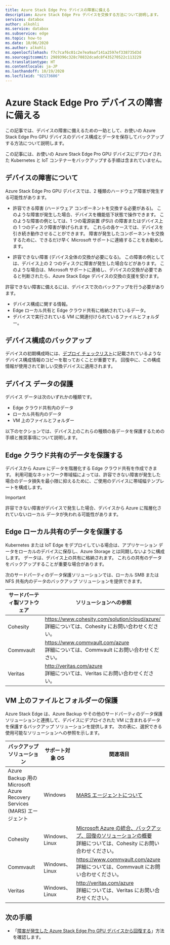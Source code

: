 ```yaml
---
title: Azure Stack Edge Pro デバイスの障害に備える
description: Azure Stack Edge Pro デバイスを交換する方法について説明します。
services: databox
author: alkohli
ms.service: databox
ms.subservice: edge
ms.topic: how-to
ms.date: 10/06/2020
ms.author: alkohli
ms.openlocfilehash: f7c7caf6c01c2e7ea9aaf141a2597ef338735d3d
ms.sourcegitcommit: 2989396c328c70832dcadc8f435270522c113229
ms.translationtype: HT
ms.contentlocale: ja-JP
ms.lasthandoff: 10/19/2020
ms.locfileid: "92173606"
---
```

# <a name="prepare-for-an-azure-stack-edge-pro-gpu-device-failure"></a>Azure Stack Edge Pro デバイスの障害に備える

この記事では、デバイスの障害に備えるための一助として、お使いの Azure Stack Edge Pro GPU デバイスのデバイス構成とデータを保存してバックアップする方法について説明します。 

この記事には、お使いの Azure Stack Edge Pro GPU デバイスにデプロイされた Kubernetes と IoT コンテナーをバックアップする手順は含まれていません。 

## <a name="understand-device-failures"></a>デバイスの障害について

Azure Stack Edge Pro GPU デバイスでは、2 種類のハードウェア障害が発生する可能性があります。

- 許容できる障害 (ハードウェア コンポーネントを交換する必要がある)。 このような障害が発生した場合、デバイスを機能低下状態で操作できます。 このような障害の例としては、1 つの電源装置 (PSU) の障害またはデバイス上の 1 つのディスク障害が挙げられます。 これらの各ケースでは、デバイスを引き続き動作させることができます。 障害が発生したコンポーネントを交換するために、できるだけ早く Microsoft サポートに連絡することをお勧めします。

- 許容できない障害 (デバイス全体の交換が必要になる)。 この障害の例としては、デバイス上の 2 つのディスクに障害が発生した場合などがあります。 このような場合は、Microsoft サポートに連絡し、デバイスの交換が必要であると判断されたら、Azure Stack Edge デバイスの交換の支援を受けます。

許容できない障害に備えるには、デバイスで次のバックアップを行う必要があります。

- デバイス構成に関する情報。
- Edge ローカル共有と Edge クラウド共有に格納されているデータ。
- デバイスで実行されている VM に関連付けられているファイルとフォルダー。


## <a name="back-up-device-configuration"></a>デバイス構成のバックアップ

デバイスの初期構成時には、[デプロイ チェックリスト](azure-stack-edge-gpu-deploy-checklist.md)に記載されているようなデバイス構成情報のコピーを取っておくことが重要です。 回復中に、この構成情報が使用されて新しい交換デバイスに適用されます。 

## <a name="protect-device-data"></a>デバイス データの保護

デバイス データは次のいずれかの種類です。

- Edge クラウド共有内のデータ
- ローカル共有内のデータ
- VM 上のファイルとフォルダー

以下のセクションでは、デバイス上のこれらの種類の各データを保護するための手順と推奨事項について説明します。

## <a name="protect-data-in-edge-cloud-shares"></a>Edge クラウド共有のデータを保護する

デバイスから Azure にデータを階層化する Edge クラウド共有を作成できます。 利用可能なネットワーク帯域幅によっては、許容できない障害が発生した場合のデータ損失を最小限に抑えるために、ご使用のデバイスに帯域幅テンプレートを構成します。

> [!IMPORTANT] 
> 許容できない障害がデバイスで発生した場合、デバイスから Azure に階層化されていないローカル データが失われる可能性があります。 

## <a name="protect-data-in-edge-local-shares"></a>Edge ローカル共有のデータを保護する

Kubernetes または IoT Edge をデプロイしている場合は、アプリケーション データをローカルのデバイスに保存し、Azure Storage とは同期しないように構成します。 データは、デバイス上の共有に格納されます。 これらの共有のデータをバックアップすることが重要な場合があります。

次のサードパーティのデータ保護ソリューションでは、ローカル SMB または NFS 共有内のデータのバックアップ ソリューションを提供できます。 

| サードパーティ製ソフトウェア           | ソリューションへの参照                               |
|--------------------------------|---------------------------------------------------------|
| Cohesity                       | https://www.cohesity.com/solution/cloud/azure/ <br> 詳細については、Cohesity にお問い合わせください。          |
| Commvault                      | https://www.commvault.com/azure <br> 詳細については、Commvault にお問い合わせください。          |
| Veritas                        | http://veritas.com/azure <br> 詳細については、Veritas にお問い合わせください。   |


## <a name="protect-files-and-folders-on-vms"></a>VM 上のファイルとフォルダーの保護

Azure Stack Edge は、Azure Backup やその他のサードパーティのデータ保護ソリューションと連携して、デバイスにデプロイされた VM に含まれるデータを保護するバックアップ ソリューションを提供します。 次の表に、選択できる使用可能なソリューションへの参照を示します。


| バックアップ ソリューション        | サポート対象 OS   | 関連項目                                                                |
|-------------------------|----------------|--------------------------------------------------------------------------|
| Azure Backup 用の Microsoft Azure Recovery Services (MARS) エージェント | Windows        | [MARS エージェントについて](/azure/backup/backup-azure-about-mars)    |
| Cohesity                | Windows、Linux | [Microsoft Azure の統合、バックアップ、回復のソリューションの概要](https://www.cohesity.com/solution/cloud/azure) <br>詳細については、Cohesity にお問い合わせください。                          |
| Commvault               | Windows、Linux | https://www.commvault.com/azure <br>詳細については、Commvault にお問い合わせください。                          |
| Veritas                 | Windows、Linux | http://veritas.com/azure <br> 詳細については、Veritas にお問い合わせください。                    |



## <a name="next-steps"></a>次の手順

- 「[障害が発生した Azure Stack Edge Pro GPU デバイスから回復する](azure-stack-edge-gpu-recover-device-failure.md)」方法を確認します。
